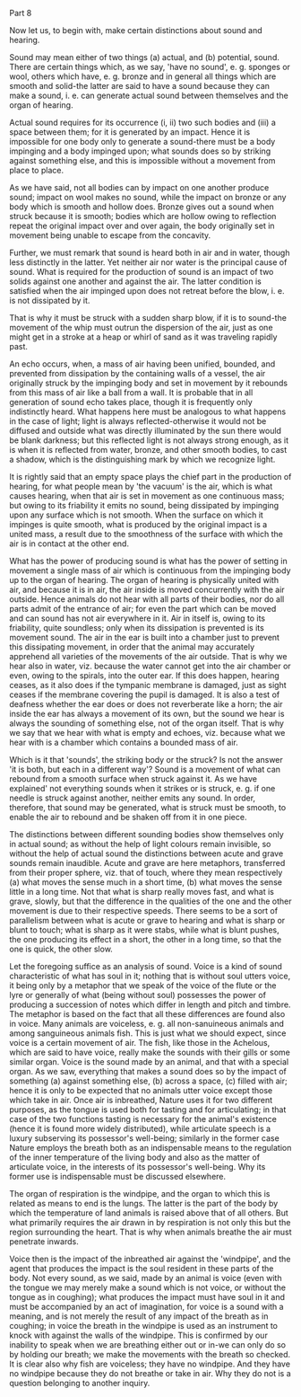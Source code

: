 Part 8

Now let us, to begin with, make certain distinctions about sound and hearing.

Sound may mean either of two things (a) actual, and (b) potential, sound.
There are certain things which, as we say, 'have no sound', e.
g.
sponges or wool, others which have, e.
g.
bronze and in general all things which are smooth and solid-the latter are said to have a sound because they can make a sound, i.
e.
can generate actual sound between themselves and the organ of hearing.

Actual sound requires for its occurrence (i, ii) two such bodies and (iii) a space between them; for it is generated by an impact.
Hence it is impossible for one body only to generate a sound-there must be a body impinging and a body impinged upon; what sounds does so by striking against something else, and this is impossible without a movement from place to place.

As we have said, not all bodies can by impact on one another produce sound; impact on wool makes no sound, while the impact on bronze or any body which is smooth and hollow does.
Bronze gives out a sound when struck because it is smooth; bodies which are hollow owing to reflection repeat the original impact over and over again, the body originally set in movement being unable to escape from the concavity.

Further, we must remark that sound is heard both in air and in water, though less distinctly in the latter.
Yet neither air nor water is the principal cause of sound.
What is required for the production of sound is an impact of two solids against one another and against the air.
The latter condition is satisfied when the air impinged upon does not retreat before the blow, i.
e.
is not dissipated by it.

That is why it must be struck with a sudden sharp blow, if it is to sound-the movement of the whip must outrun the dispersion of the air, just as one might get in a stroke at a heap or whirl of sand as it was traveling rapidly past.

An echo occurs, when, a mass of air having been unified, bounded, and prevented from dissipation by the containing walls of a vessel, the air originally struck by the impinging body and set in movement by it rebounds from this mass of air like a ball from a wall.
It is probable that in all generation of sound echo takes place, though it is frequently only indistinctly heard.
What happens here must be analogous to what happens in the case of light; light is always reflected-otherwise it would not be diffused and outside what was directly illuminated by the sun there would be blank darkness; but this reflected light is not always strong enough, as it is when it is reflected from water, bronze, and other smooth bodies, to cast a shadow, which is the distinguishing mark by which we recognize light.

It is rightly said that an empty space plays the chief part in the production of hearing, for what people mean by 'the vacuum' is the air, which is what causes hearing, when that air is set in movement as one continuous mass; but owing to its friability it emits no sound, being dissipated by impinging upon any surface which is not smooth.
When the surface on which it impinges is quite smooth, what is produced by the original impact is a united mass, a result due to the smoothness of the surface with which the air is in contact at the other end.

What has the power of producing sound is what has the power of setting in movement a single mass of air which is continuous from the impinging body up to the organ of hearing.
The organ of hearing is physically united with air, and because it is in air, the air inside is moved concurrently with the air outside.
Hence animals do not hear with all parts of their bodies, nor do all parts admit of the entrance of air; for even the part which can be moved and can sound has not air everywhere in it.
Air in itself is, owing to its friability, quite soundless; only when its dissipation is prevented is its movement sound.
The air in the ear is built into a chamber just to prevent this dissipating movement, in order that the animal may accurately apprehend all varieties of the movements of the air outside.
That is why we hear also in water, viz.
because the water cannot get into the air chamber or even, owing to the spirals, into the outer ear.
If this does happen, hearing ceases, as it also does if the tympanic membrane is damaged, just as sight ceases if the membrane covering the pupil is damaged.
It is also a test of deafness whether the ear does or does not reverberate like a horn; the air inside the ear has always a movement of its own, but the sound we hear is always the sounding of something else, not of the organ itself.
That is why we say that we hear with what is empty and echoes, viz.
because what we hear with is a chamber which contains a bounded mass of air.

Which is it that 'sounds', the striking body or the struck? Is not the answer 'it is both, but each in a different way'? Sound is a movement of what can rebound from a smooth surface when struck against it.
As we have explained' not everything sounds when it strikes or is struck, e.
g.
if one needle is struck against another, neither emits any sound.
In order, therefore, that sound may be generated, what is struck must be smooth, to enable the air to rebound and be shaken off from it in one piece.

The distinctions between different sounding bodies show themselves only in actual sound; as without the help of light colours remain invisible, so without the help of actual sound the distinctions between acute and grave sounds remain inaudible.
Acute and grave are here metaphors, transferred from their proper sphere, viz.
that of touch, where they mean respectively (a) what moves the sense much in a short time, (b) what moves the sense little in a long time.
Not that what is sharp really moves fast, and what is grave, slowly, but that the difference in the qualities of the one and the other movement is due to their respective speeds.
There seems to be a sort of parallelism between what is acute or grave to hearing and what is sharp or blunt to touch; what is sharp as it were stabs, while what is blunt pushes, the one producing its effect in a short, the other in a long time, so that the one is quick, the other slow.

Let the foregoing suffice as an analysis of sound.
Voice is a kind of sound characteristic of what has soul in it; nothing that is without soul utters voice, it being only by a metaphor that we speak of the voice of the flute or the lyre or generally of what (being without soul) possesses the power of producing a succession of notes which differ in length and pitch and timbre.
The metaphor is based on the fact that all these differences are found also in voice.
Many animals are voiceless, e.
g.
all non-sanuineous animals and among sanguineous animals fish.
This is just what we should expect, since voice is a certain movement of air.
The fish, like those in the Achelous, which are said to have voice, really make the sounds with their gills or some similar organ.
Voice is the sound made by an animal, and that with a special organ.
As we saw, everything that makes a sound does so by the impact of something (a) against something else, (b) across a space, (c) filled with air; hence it is only to be expected that no animals utter voice except those which take in air.
Once air is inbreathed, Nature uses it for two different purposes, as the tongue is used both for tasting and for articulating; in that case of the two functions tasting is necessary for the animal's existence (hence it is found more widely distributed), while articulate speech is a luxury subserving its possessor's well-being; similarly in the former case Nature employs the breath both as an indispensable means to the regulation of the inner temperature of the living body and also as the matter of articulate voice, in the interests of its possessor's well-being.
Why its former use is indispensable must be discussed elsewhere.

The organ of respiration is the windpipe, and the organ to which this is related as means to end is the lungs.
The latter is the part of the body by which the temperature of land animals is raised above that of all others.
But what primarily requires the air drawn in by respiration is not only this but the region surrounding the heart.
That is why when animals breathe the air must penetrate inwards.

Voice then is the impact of the inbreathed air against the 'windpipe', and the agent that produces the impact is the soul resident in these parts of the body.
Not every sound, as we said, made by an animal is voice (even with the tongue we may merely make a sound which is not voice, or without the tongue as in coughing); what produces the impact must have soul in it and must be accompanied by an act of imagination, for voice is a sound with a meaning, and is not merely the result of any impact of the breath as in coughing; in voice the breath in the windpipe is used as an instrument to knock with against the walls of the windpipe.
This is confirmed by our inability to speak when we are breathing either out or in-we can only do so by holding our breath; we make the movements with the breath so checked.
It is clear also why fish are voiceless; they have no windpipe.
And they have no windpipe because they do not breathe or take in air.
Why they do not is a question belonging to another inquiry.